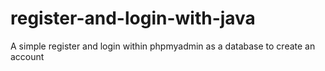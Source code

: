 # register-and-login-with-java
A simple register and login within phpmyadmin as a database to create an account
